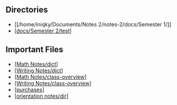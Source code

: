 ## Directories
- [[/home/iniqky/Documents/Notes 2/notes-2/docs/Semester 1/]]
- [[docs/Semester 2/test]]
## Important Files
- [[Math Notes/dict]]
- [[Writing Notes/dict]]
- [[Math Notes/class-overview]]
- [[Writing Notes/class-overview]]
- [[purchases]]
- [[orientation notes/dir]]





[//begin]: # "Autogenerated link references for markdown compatibility"
[docs/Semester 2/test]: <docs/Semester 2/test.md> "Semester Two"
[Math Notes/dict]: <docs/Math Notes/dict.md> "Math Dictionary"
[Writing Notes/dict]: <docs/Writing Notes/dict.md> "Writing Buzzword Dictionary"
[Math Notes/class-overview]: <docs/Math Notes/class-overview.md> "Math Class Overview"
[Writing Notes/class-overview]: <docs/Writing Notes/class-overview.md> "Writing Class Overview"
[purchases]: docs/Purchases/purchases.md "Purchases"
[orientation notes/dir]: <docs/orientation notes/dir.md> "Orientation Notes Directory"
[//end]: # "Autogenerated link references"
